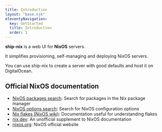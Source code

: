 ```yaml
---
title: Introduction
layout: "base.njk"
eleventyNavigation:
  key: GetStarted
  title: Introduction
  order: 1
---
```


**ship-nix** is a web UI for **NixOS** servers.

It simplifies provisioning, self-managing and deploying NixOS servers.

You can use ship-nix to create a server with good defaults and host it on DigitalOcean.

## Official NixOS documentation

- [NixOS packages search](https://search.NixOS.org/packages?): Search for packages in the Nix package manager
- [NixOS options search](https://search.NixOS.org/options?): Search for NixOS configuration options
- [Nix flakes (NixOS wiki)](https://nixos.wiki/wiki/Flakes): Documentation useful for understanding flakes
- [nix.dev](https://nix.dev/): An unofficial supplement to NixOS documentation
- [nixos.org](https://NixOS.org/): NixOS official website
